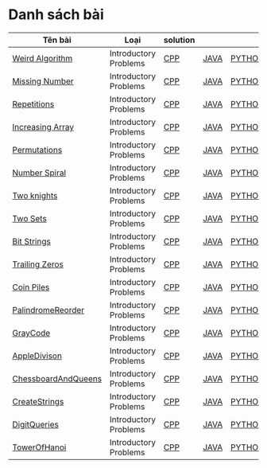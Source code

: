# Danh sách bài
| Tên bài      | Loại | solution|||
| ----------- | ----------- |---|---|---|
| [Weird Algorithm](https://cses.fi/problemset/task/1068/) | Introductory Problems |[CPP](https://github.com/HenryTran1604/CSES/blob/main/CPP/1068_WeirdAlgorithm.cpp)|[JAVA](https://github.com/HenryTran1604/CSES/blob/main/JAVA/src/WeirdAlgorithm.java)|[PYTHON]()|
| [Missing Number](https://cses.fi/problemset/task/1083)   | Introductory Problems |[CPP](https://github.com/HenryTran1604/CSES/blob/main/CPP/MissingNumber.cpp)|[JAVA](https://github.com/HenryTran1604/CSES/blob/main/JAVA/src/MissingNumber.java)|[PYTHON]()|
| [Repetitions](https://cses.fi/problemset/task/1069)   | Introductory Problems |[CPP]()|[JAVA](https://github.com/HenryTran1604/CSES/blob/main/JAVA/src/Repetitions.java)|[PYTHON]()|
| [Increasing Array](https://cses.fi/problemset/task/1094)   | Introductory Problems |[CPP]()|[JAVA]()|[PYTHON]()|
| [Permutations](https://cses.fi/problemset/task/1070)   | Introductory Problems |[CPP](https://github.com/HenryTran1604/CSES/blob/main/CPP/Permutations.cpp)|[JAVA](https://github.com/HenryTran1604/CSES/blob/main/JAVA/src/Permutations.java)|[PYTHON]()|
| [Number Spiral](https://cses.fi/problemset/task/1071)   | Introductory Problems |[CPP]()|[JAVA](https://github.com/HenryTran1604/CSES/blob/main/JAVA/src/NumberSpiral.java)|[PYTHON]()|
| [Two knights](https://cses.fi/problemset/task/1072)   | Introductory Problems |[CPP]()|[JAVA]()|[PYTHON]()|
| [Two Sets](https://cses.fi/problemset/task/1092)   | Introductory Problems |[CPP](https://github.com/HenryTran1604/CSES/blob/main/CPP/TwoSets.cpp)|[JAVA]()|[PYTHON]()|
| [Bit Strings](https://cses.fi/problemset/task/1617)   | Introductory Problems |[CPP](https://github.com/HenryTran1604/CSES/blob/main/CPP/BitStrings.cpp)|[JAVA]()|[PYTHON]()|
| [Trailing Zeros](https://cses.fi/problemset/task/1618)   | Introductory Problems |[CPP]()|[JAVA]()|[PYTHON]()|
| [Coin Piles](https://cses.fi/problemset/task/1754)   | Introductory Problems |[CPP](https://github.com/HenryTran1604/CSES/blob/main/CPP/CoinPiles.cpp)|[JAVA]()|[PYTHON]()|
| [PalindromeReorder](https://cses.fi/problemset/task/1755)   | Introductory Problems |[CPP](https://github.com/HenryTran1604/CSES/blob/main/CPP/PalindromeReorder.cpp)|[JAVA]()|[PYTHON]()|
| [GrayCode](https://cses.fi/problemset/task/2205)   | Introductory Problems |[CPP](https://github.com/HenryTran1604/CSES/blob/main/CPP/GrayCode.cpp)|[JAVA]()|[PYTHON]()|
| [AppleDivison](https://cses.fi/problemset/task/1623)   | Introductory Problems |[CPP](https://github.com/HenryTran1604/CSES/blob/main/CPP/AppleDivison.cpp)|[JAVA]()|[PYTHON]()|
| [ChessboardAndQueens](https://cses.fi/problemset/task/1624)   | Introductory Problems |[CPP](https://github.com/HenryTran1604/CSES/blob/main/CPP/ChessboardAndQueens.cpp)|[JAVA]()|[PYTHON]()|
| [CreateStrings](https://cses.fi/problemset/task/1622)   | Introductory Problems |[CPP](https://github.com/HenryTran1604/CSES/blob/main/CPP/CreateStrings.cpp)|[JAVA]()|[PYTHON]()|
| [DigitQueries](https://cses.fi/problemset/task/2431)   | Introductory Problems |[CPP](https://github.com/HenryTran1604/CSES/blob/main/CPP/DigitQueries.cpp)|[JAVA]()|[PYTHON]()|
| [TowerOfHanoi](https://cses.fi/problemset/task/2165)   | Introductory Problems |[CPP](https://github.com/HenryTran1604/CSES/blob/main/CPP/TowerOfHanoi.cpp)|[JAVA]()|[PYTHON]()|